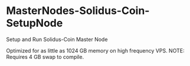 # MasterNodes-Solidus-Coin-SetupNode
Setup and Run Solidus-Coin Master Node

Optimized for as little as 1024 GB memory on high frequency VPS.
NOTE: Requires 4 GB swap to compile.
